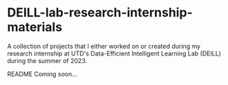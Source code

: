 # DEILL-lab-research-internship-materials
A collection of projects that I either worked on or created during my research internship at UTD's Data-Efficient Intelligent Learning Lab (DEILL) during the summer of 2023.

README Coming soon...
